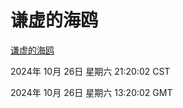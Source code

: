 # 谦虚的海鸥
[谦虚的海鸥](http://219.139.197.74:56308/qxdho/course/base/hotlink/index.php)

2024年 10月 26日 星期六 21:20:02 CST

2024年 10月 26日 星期六 13:20:02 GMT
